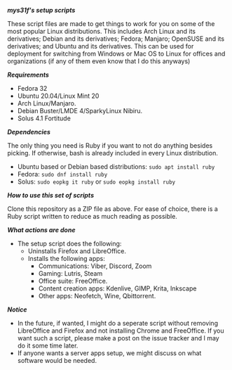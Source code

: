 ***mys31f's setup scripts***
 
These script files are made to get things to work for you on some of the most popular Linux distributions. This includes Arch Linux and its derivatives; Debian and its derivatives; Fedora; Manjaro; OpenSUSE and its derivatives; and Ubuntu and its derivatives. This can be used for deployment for switching from Windows or Mac OS to Linux for offices and organizations (if any of them even know that I do this anyways)

***Requirements***

- Fedora 32
- Ubuntu 20.04/Linux Mint 20
- Arch Linux/Manjaro.
- Debian Buster/LMDE 4/SparkyLinux Nibiru.
- Solus 4.1 Fortitude

***Dependencies***

The only thing you need is Ruby if you want to not do anything besides picking. If otherwise, bash is already included in every Linux distribution.
- Ubuntu based or Debian based distributions: `sudo apt install ruby`
- Fedora: `sudo dnf install ruby`
- Solus: `sudo eopkg it ruby` or `sudo eopkg install ruby`

***How to use this set of scripts***

Clone this repository as a ZIP file as above. For ease of choice, there is a Ruby script written to reduce as much reading as possible.

***What actions are done***

- The setup script does the following:
    + Uninstalls Firefox and LibreOffice.
    + Installs the following apps: 
        * Communications: Viber, Discord, Zoom
        * Gaming: Lutris, Steam
        * Office suite: FreeOffice. 
        * Content creation apps: Kdenlive, GIMP, Krita, Inkscape
        * Other apps: Neofetch, Wine, Qbittorrent.

***Notice***

- In the future, if wanted, I might do a seperate script without removing LibreOffice and Firefox and not installing Chrome and FreeOffice. If you want such a script, please make a post on the issue tracker and I may do it some time later.
- If anyone wants a server apps setup, we might discuss on what software would be needed.

